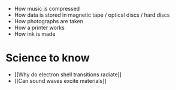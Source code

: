 - How music is compressed
- How data is stored in magnetic tape / optical discs / hard discs
- How photographs are taken
- How a printer works
- How ink is made
# Science to know
- [[Why do electron shell transitions radiate]]
- [[Can sound waves excite materials]]